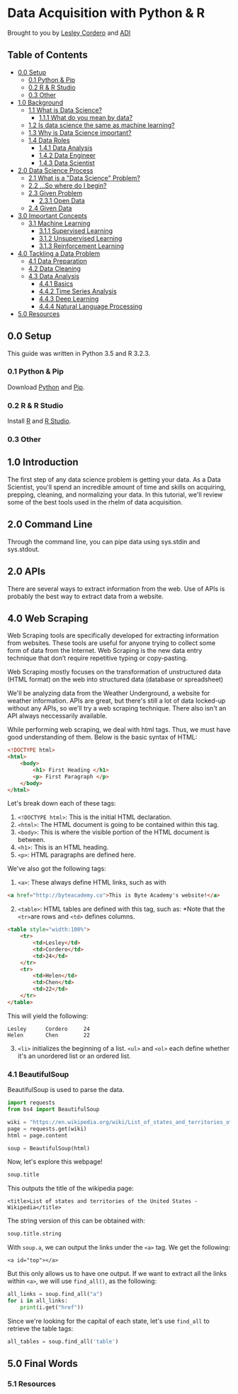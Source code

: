 Data Acquisition with Python & R
==================

Brought to you by [Lesley Cordero](http://www.columbia.edu/~lc2958) and [ADI](https://adicu.com)

## Table of Contents

- [0.0 Setup](#00-setup)
	+ [0.1 Python & Pip](#01-python--pip)
	+ [0.2 R & R Studio](#02-r--r-studio)
	+ [0.3 Other](#03-other)
- [1.0 Background](#10-background)
	+ [1.1 What is Data Science?](#11-what-is-data-science)
		* [1.1.1 What do you mean by data?](#111-what-do-you-mean-by-data)
	+ [1.2 Is data science the same as machine learning?](#12-is-data-science-the-same-as-machine-learning)
	+ [1.3 Why is Data Science important?](#13-why-is-data-science-important)
	+ [1.4 Data Roles](#14-data-roles)
		* [1.4.1 Data Analysis](#141-data-analyst)
		* [1.4.2 Data Engineer](#142-data-engineer)
		* [1.4.3 Data Scientist](#143-data-scientist)
- [2.0 Data Science Process](#20-data-science-process)
	+ [2.1 What is a "Data Science" Problem?](#21-what-is-a-data-science-problem)
	+ [2.2 ...So where do I begin?](#22-so-where-do-i-begin)
	+ [2.3 Given Problem](#23-given-problem)
		* [2.3.1 Open Data](#231-open-data)
	+ [2.4 Given Data](#24-given-data)    
- [3.0 Important Concepts](#30-important-concepts)
	+ [3.1 Machine Learning](#31-machine-learning)
		* [3.1.1 Supervised Learning](#311-supervised-learning)
		* [3.1.2 Unsupervised Learning](#312-unsupervised-learning)
		* [3.1.3 Reinforcement Learning](#313-reinforcement-learning)
- [4.0 Tackling a Data Problem](#40-tackling-a-data-problem)
	+ [4.1 Data Preparation](#41-data-preparation)
	+ [4.2 Data Cleaning](#42-data-cleaning)
	+ [4.3 Data Analysis](#43-data-analysis)
		* [4.4.1 Basics](#431-basics)
		* [4.4.2 Time Series Analysis](#432-time-series-analysis)
		* [4.4.3 Deep Learning](#433-deep-learning)
		* [4.4.4 Natural Language Processing](#434-natural-language-processing)
- [5.0 Resources](#50-resources)


## 0.0 Setup

This guide was written in Python 3.5 and R 3.2.3.

### 0.1 Python & Pip

Download [Python](https://www.python.org/downloads/) and [Pip](https://pip.pypa.io/en/stable/installing/).

### 0.2 R & R Studio

Install [R](https://www.r-project.org/) and [R Studio](https://www.rstudio.com/products/rstudio/download/).

### 0.3 Other

## 1.0 Introduction

The first step of any data science problem is getting your data. As a Data Scientist, you'll spend an incredible amount of time and skills on acquiring, prepping, cleaning, and normalizing your data. In this tutorial, we'll review some of the best tools used in the rhelm of data acquisition. 


## 2.0 Command Line

Through the command line, you can pipe data using sys.stdin and sys.stdout. 

## 2.0 APIs

There are several ways to extract information from the web. Use of APIs is probably the best way to extract data from a website. 

## 4.0 Web Scraping

Web Scraping tools are specifically developed for extracting information from websites. These tools are useful for anyone trying to collect some form of data from the Internet. Web Scraping is the new data entry technique that don’t require repetitive typing or copy-pasting.

Web Scraping mostly focuses on the transformation of unstructured data (HTML format) on the web into structured data (database or spreadsheet)

We'll be analyzing data from the Weather Underground, a website for weather information. APIs are great, but there's still a lot of data locked-up without any APIs, so we'll try a web scraping technique. There also isn't an API always neccessarily available. 

While performing web scraping, we deal with html tags. Thus, we must have good understanding of them. Below is the basic syntax of HTML:

``` html
<!DOCTYPE html> 
<html>
	<body>
		<h1> First Heading </h1>
		<p> First Paragraph </p>
	</body>
</html>
```
Let's break down each of these tags:

1. `<!DOCTYPE html>`: This is the initial HTML declaration.
2. `<html>`: The HTML document is going to be contained within this tag.
3. `<body>`: This is where the visible portion of the HTML document is between. 
4. `<h1>`: This is an HTML heading.
5. `<p>`: HTML paragraphs are defined here. 

We've also got the following tags:
1. `<a>`: These always define HTML links, such as with 
``` HTML
<a href="http://byteacademy.co">This is Byte Academy's website!</a>
```
2. `<table>`: HTML tables are defined with this tag, such as:
*Note that the `<tr>`are rows and `<td>` defines columns. 
``` HTML
<table style="width:100%">
	<tr>
		<td>Lesley</td>
		<td>Cordero</td>
		<td>24</td>
	</tr>
	<tr>
		<td>Helen</td>
		<td>Chen</td>
		<td>22</td>
	</tr>
</table>
```
This will yield the following:
```
Lesley		Cordero		24
Helen		Chen		22
```
3. `<li>` initializes the beginning of a list. `<ul>` and `<ol>` each define whether it's an unordered list or an ordered list. 


### 4.1 BeautifulSoup

BeautifulSoup is used to parse the data.

``` python
import requests
from bs4 import BeautifulSoup
```

``` python
wiki = "https://en.wikipedia.org/wiki/List_of_states_and_territories_of_the_United_States"
page = requests.get(wiki)
html = page.content
```

``` python
soup = BeautifulSoup(html)
```

Now, let's explore this webpage! 

``` python
soup.title
```
This outputs the title of the wikipedia page: 
```
<title>List of states and territories of the United States - Wikipedia</title>
```

The string version of this can be obtained with:

``` python
soup.title.string
```
With `soup.a`, we can output the links under the `<a>` tag. We get the following:
```
<a id="top"></a>
```

But this only allows us to have one output. If we want to extract all the links within `<a>`, we will use `find_all()`, as the following:
``` python
all_links = soup.find_all("a")
for i in all_links:
	print(i.get("href"))
```

Since we're looking for the capital of each state, let's use `find_all` to retrieve the table tags:
``` python
all_tables = soup.find_all('table')
```


## 5.0 Final Words

### 5.1 Resources

